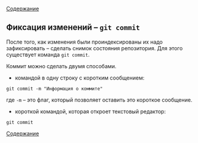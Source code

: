 [Содержание](./readme.md)

## Фиксация изменений – `git commit`

После того, как изменения были проиндексированы их надо зафиксировать – сделать снимок состояния репозитория. Для этого существует команда `git commit`.

Коммит можно сделать двумя способами. 

+ командой в одну строку с коротким сообщением:

```
git commit -m "Информация о коммите"
```

где `-m` – это флаг, который позволяет оставить это короткое сообщение.

+ короткой командой, которая откроет текстовый редактор:

```
git commit
```





[Содержание](./readme.md)